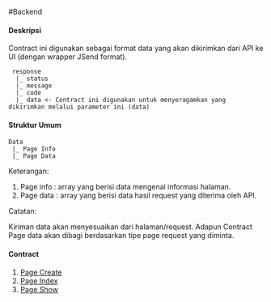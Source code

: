 #Backend
#### Deskripsi
Contract ini digunakan sebagai format data yang akan dikirimkan dari API ke UI (dengan wrapper JSend format).

	 response
	  |_ status
	  |_ message
	  |_ code
	  |_ data <- Contract ini digunakan untuk menyeragamkan yang dikirimkan melalui parameter ini (data)

#### Struktur Umum

	Data 
	 |_ Page Info
	 |_ Page Data

Keterangan:

1. Page info : array yang berisi data mengenai informasi halaman.
2. Page data : array yang berisi data hasil request yang diterima oleh API. 

Catatan:

Kiriman data akan menyesuaikan dari halaman/request. Adapun Contract Page data akan dibagi berdasarkan tipe page request yang diminta.

#### Contract

1. [Page Create]()
2. [Page Index]()
3. [Page Show]()
